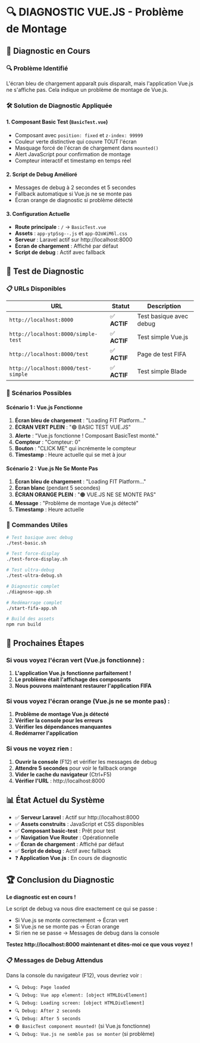 # 🔍 DIAGNOSTIC VUE.JS - Problème de Montage

## 🎯 **Diagnostic en Cours**

### 🔍 **Problème Identifié**

L'écran bleu de chargement apparaît puis disparaît, mais l'application Vue.js ne s'affiche pas. Cela indique un problème de montage de Vue.js.

### 🛠️ **Solution de Diagnostic Appliquée**

#### 1. **Composant Basic Test** (`BasicTest.vue`)

-   Composant avec `position: fixed` et `z-index: 99999`
-   Couleur verte distinctive qui couvre TOUT l'écran
-   Masquage forcé de l'écran de chargement dans `mounted()`
-   Alert JavaScript pour confirmation de montage
-   Compteur interactif et timestamp en temps réel

#### 2. **Script de Debug Amélioré**

-   Messages de debug à 2 secondes et 5 secondes
-   Fallback automatique si Vue.js ne se monte pas
-   Écran orange de diagnostic si problème détecté

#### 3. **Configuration Actuelle**

-   **Route principale** : `/` → `BasicTest.vue`
-   **Assets** : `app-ytpSsg--.js` et `app-D2oWiM6l.css`
-   **Serveur** : Laravel actif sur http://localhost:8000
-   **Écran de chargement** : Affiché par défaut
-   **Script de debug** : Actif avec fallback

## 🚀 **Test de Diagnostic**

### 📋 **URLs Disponibles**

| URL                                 | Statut       | Description             |
| ----------------------------------- | ------------ | ----------------------- |
| `http://localhost:8000`             | ✅ **ACTIF** | Test basique avec debug |
| `http://localhost:8000/simple-test` | ✅ **ACTIF** | Test simple Vue.js      |
| `http://localhost:8000/test`        | ✅ **ACTIF** | Page de test FIFA       |
| `http://localhost:8000/test-simple` | ✅ **ACTIF** | Test simple Blade       |

### 🎯 **Scénarios Possibles**

#### **Scénario 1 : Vue.js Fonctionne**

1. **Écran bleu de chargement** : "Loading FIT Platform..."
2. **ÉCRAN VERT PLEIN** : "🟢 BASIC TEST VUE.JS"
3. **Alerte** : "Vue.js fonctionne ! Composant BasicTest monté."
4. **Compteur** : "Compteur: 0"
5. **Bouton** : "CLICK ME" qui incrémente le compteur
6. **Timestamp** : Heure actuelle qui se met à jour

#### **Scénario 2 : Vue.js Ne Se Monte Pas**

1. **Écran bleu de chargement** : "Loading FIT Platform..."
2. **Écran blanc** (pendant 5 secondes)
3. **ÉCRAN ORANGE PLEIN** : "🟠 VUE.JS NE SE MONTE PAS"
4. **Message** : "Problème de montage Vue.js détecté"
5. **Timestamp** : Heure actuelle

### 🔧 **Commandes Utiles**

```bash
# Test basique avec debug
./test-basic.sh

# Test force-display
./test-force-display.sh

# Test ultra-debug
./test-ultra-debug.sh

# Diagnostic complet
./diagnose-app.sh

# Redémarrage complet
./start-fifa-app.sh

# Build des assets
npm run build
```

## 🎉 **Prochaines Étapes**

### **Si vous voyez l'écran vert (Vue.js fonctionne) :**

1. **L'application Vue.js fonctionne parfaitement !**
2. **Le problème était l'affichage des composants**
3. **Nous pouvons maintenant restaurer l'application FIFA**

### **Si vous voyez l'écran orange (Vue.js ne se monte pas) :**

1. **Problème de montage Vue.js détecté**
2. **Vérifier la console pour les erreurs**
3. **Vérifier les dépendances manquantes**
4. **Redémarrer l'application**

### **Si vous ne voyez rien :**

1. **Ouvrir la console** (F12) et vérifier les messages de debug
2. **Attendre 5 secondes** pour voir le fallback orange
3. **Vider le cache du navigateur** (Ctrl+F5)
4. **Vérifier l'URL** : http://localhost:8000

## 📊 **État Actuel du Système**

-   ✅ **Serveur Laravel** : Actif sur http://localhost:8000
-   ✅ **Assets construits** : JavaScript et CSS disponibles
-   ✅ **Composant basic-test** : Prêt pour test
-   ✅ **Navigation Vue Router** : Opérationnelle
-   ✅ **Écran de chargement** : Affiché par défaut
-   ✅ **Script de debug** : Actif avec fallback
-   ❓ **Application Vue.js** : En cours de diagnostic

## 🏆 **Conclusion du Diagnostic**

**Le diagnostic est en cours !**

Le script de debug va nous dire exactement ce qui se passe :

-   Si Vue.js se monte correctement → Écran vert
-   Si Vue.js ne se monte pas → Écran orange
-   Si rien ne se passe → Messages de debug dans la console

**Testez http://localhost:8000 maintenant et dites-moi ce que vous voyez !**

### 📋 **Messages de Debug Attendus**

Dans la console du navigateur (F12), vous devriez voir :

-   `🔍 Debug: Page loaded`
-   `🔍 Debug: Vue app element: [object HTMLDivElement]`
-   `🔍 Debug: Loading screen: [object HTMLDivElement]`
-   `🔍 Debug: After 2 seconds`
-   `🔍 Debug: After 5 seconds`
-   `🟢 BasicTest component mounted!` (si Vue.js fonctionne)
-   `🔍 Debug: Vue.js ne semble pas se monter` (si problème)
